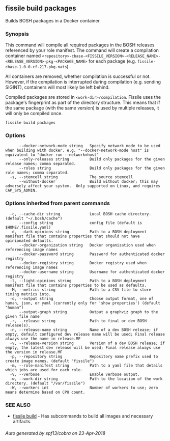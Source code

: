 ## fissile build packages

Builds BOSH packages in a Docker container.

### Synopsis



This command will compile all required packages in the BOSH releases referenced by
your role manifest. The command will create a compilation container named
`<repository>-cbase-<FISSILE_VERSION>-<RELEASE_NAME>-<RELEASE_VERSION>-pkg-<PACKAGE_NAME>`
for each package (e.g. `fissile-cbase-1.0.0-cf-217-pkg-nats`).

All containers are removed, whether compilation is successful or not. However, if
the compilation is interrupted during compilation (e.g. sending SIGINT), containers
will most likely be left behind.

Compiled packages are stored in `<work-dir>/compilation`. Fissile uses the
package's fingerprint as part of the directory structure. This means that if the
same package (with the same version) is used by multiple releases, it will only be
compiled once.


```
fissile build packages
```

### Options

```
      --docker-network-mode string   Specify network mode to be used when building with docker. e.g. "--docker-network-mode host" is equivalent to "docker run --network=host"
      --only-releases string         Build only packages for the given release names; comma separated.
      --roles string                 Build only packages for the given role names; comma separated.
  -s, --stemcell string              The source stemcell
      --without-docker               Build without docker; this may adversely affect your system.  Only supported on Linux, and requires CAP_SYS_ADMIN.
```

### Options inherited from parent commands

```
  -c, --cache-dir string             Local BOSH cache directory. (default "~/.bosh/cache")
      --config string                config file (default is $HOME/.fissile.yaml)
  -d, --dark-opinions string         Path to a BOSH deployment manifest file that contains properties that should not have opinionated defaults.
      --docker-organization string   Docker organization used when referencing image names
      --docker-password string       Password for authenticated docker registry
      --docker-registry string       Docker registry used when referencing image names
      --docker-username string       Username for authenticated docker registry
  -l, --light-opinions string        Path to a BOSH deployment manifest file that contains properties to be used as defaults.
  -M, --metrics string               Path to a CSV file to store timing metrics into.
  -o, --output string                Choose output format, one of human, json, or yaml (currently only for 'show properties') (default "human")
      --output-graph string          Output a graphviz graph to the given file name
  -r, --release string               Path to final or dev BOSH release(s).
  -n, --release-name string          Name of a dev BOSH release; if empty, default configured dev release name will be used; Final release always use the name in release.MF
  -v, --release-version string       Version of a dev BOSH release; if empty, the latest dev release will be used; Final release always use the version in release.MF
  -p, --repository string            Repository name prefix used to create image names. (default "fissile")
  -m, --role-manifest string         Path to a yaml file that details which jobs are used for each role.
  -V, --verbose                      Enable verbose output.
  -w, --work-dir string              Path to the location of the work directory. (default "/var/fissile")
  -W, --workers int                  Number of workers to use; zero means determine based on CPU count.
```

### SEE ALSO
* [fissile build](fissile_build.md)	 - Has subcommands to build all images and necessary artifacts.

###### Auto generated by spf13/cobra on 23-Apr-2018
